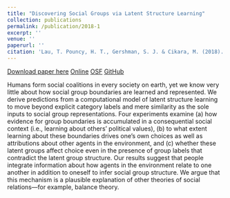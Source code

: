 ```yaml
---
title: "Discovering Social Groups via Latent Structure Learning"
collection: publications
permalink: /publication/2018-1
excerpt: ''
venue: ''
paperurl: ''
citation: 'Lau, T. Pouncy, H. T., Gershman, S. J. & Cikara, M. (2018). Discovering Social Groups via Latent Structure Learning. <i>Journal of Experimental Psychology: General, 147</i>(12). 1881-1891.'
---
```

[Download paper here](http://tlau1860.github.io/files/LauPouncyGershmanCikara2018.pdf)
[Online](http://psycnet.apa.org/record/2018-47567-001)
[OSF](https://osf.io/ay8kg/)
[GitHub](https://github.com/tlau1860/GroupRepTask)

Humans form social coalitions in every society on earth, yet we know very little about how social group boundaries are learned and represented. We derive predictions from a computational model of latent structure learning to move beyond explicit category labels and mere similarity as the sole inputs to social group representations. Four experiments examine (a) how evidence for group boundaries is accumulated in a consequential social context (i.e., learning about others’ political values), (b) to what extent learning about these boundaries drives one’s own choices as well as attributions about other agents in the environment, and (c) whether these latent groups affect choice even in the presence of group labels that contradict the latent group structure. Our results suggest that people integrate information about how agents in the environment relate to one another in addition to oneself to infer social group structure. We argue that this mechanism is a plausible explanation of other theories of social relations—for example, balance theory.